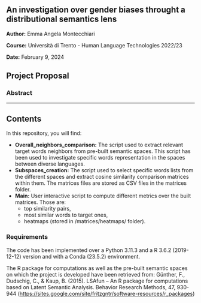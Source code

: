 ## An investigation over gender biases throught a distributional semantics lens

**Author:** Emma Angela Montecchiari

**Course:** Università di Trento - Human Language Technologies 2022/23

**Date:** February 9, 2024

## Project Proposal 
###  Abstract

________

## Contents

In this repository, you will find:

- **Overall_neighbors_comparison:** The script used to extract relevant target words neighbors from pre-built semantic spaces.
  This script has been used to investigate specific words representation in the spaces between diverse languages.
- **Subspaces_creation:** The script used to select specific words lists from the different spaces and extract cosine similarity comparison matrices within them.
  The matrices files are stored as CSV files in the matrices folder.
- **Main:** User interactive script to compute different metrics over the built matrices. Those are:
  - top similarity pairs,
  - most similar words to target ones,
  - heatmaps (stored in /matrices/heatmaps/ folder).
 
### Requirements
The code has been implemented over a Python 3.11.3 and a R 3.6.2 (2019-12-12) version and with a Conda (23.5.2) environment.

The R package for computations as well as the pre-built semantic spaces on which the project is developed have been retrieved from: 
Günther, F., Dudschig, C., & Kaup, B. (2015). LSAfun – An R package for computations based on Latent Semantic Analysis. Behavior Research Methods, 47, 930-944 (https://sites.google.com/site/fritzgntr/software-resources/r_packages)
